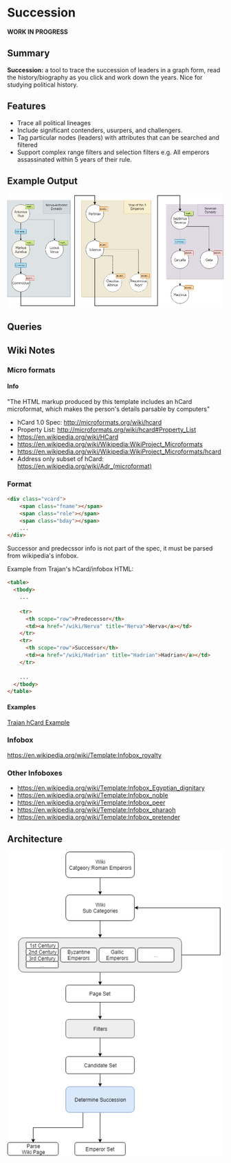# Succession

**WORK IN PROGRESS**

## Summary

**Succession:** a tool to trace the succession of leaders in a graph form,
read the history/biography as you click and work down the years.
Nice for studying political history.

## Features

- Trace all political lineages
- Include significant contenders, usurpers, and challengers.
- Tag particular nodes (leaders) with attributes that can be searched and filtered
- Support complex range filters and selection filters e.g. All emperors assassinated within 5 years of their rule.

## Example Output

<img src="docs/images/example.png" alt="Example Output" />

## Queries

## Wiki Notes

### Micro formats

#### Info

"The HTML markup produced by this template includes an hCard microformat, which makes the person's details parsable by computers"

- hCard 1.0 Spec: http://microformats.org/wiki/hcard
- Property List: http://microformats.org/wiki/hcard#Property_List
- https://en.wikipedia.org/wiki/HCard
- https://en.wikipedia.org/wiki/Wikipedia:WikiProject_Microformats
- https://en.wikipedia.org/wiki/Wikipedia:WikiProject_Microformats/hcard
- Address only subset of hCard: https://en.wikipedia.org/wiki/Adr_(microformat)

### Format

```HTML
<div class="vcard">
    <span class="fname"></span>
    <span class="role"></span>
    <span class="bday"></span>
    ...
</div>
```

Successor and predecssor info is not part of the spec, it must be parsed from wikipedia's infobox.

Example from Trajan's hCard/infobox HTML:

```HTML
<table>
  <tbody>
    ...

    <tr>
      <th scope="row">Predecessor</th>
      <td><a href="/wiki/Nerva" title="Nerva">Nerva</a></td>
    </tr>
    <tr>
      <th scope="row">Successor</th>
      <td><a href="/wiki/Hadrian" title="Hadrian">Hadrian</a></td>
    </tr>

    ...
  </tbody>
</table>
```

#### Examples

[Trajan hCard Example](./docs/examples/trajan-hcard.html)

### Infobox

https://en.wikipedia.org/wiki/Template:Infobox_royalty

### Other Infoboxes

- https://en.wikipedia.org/wiki/Template:Infobox_Egyptian_dignitary
- https://en.wikipedia.org/wiki/Template:Infobox_noble
- https://en.wikipedia.org/wiki/Template:Infobox_peer
- https://en.wikipedia.org/wiki/Template:Infobox_pharaoh
- https://en.wikipedia.org/wiki/Template:Infobox_pretender


## Architecture

![Architecture](./docs/images/arch.png "Architecture")
